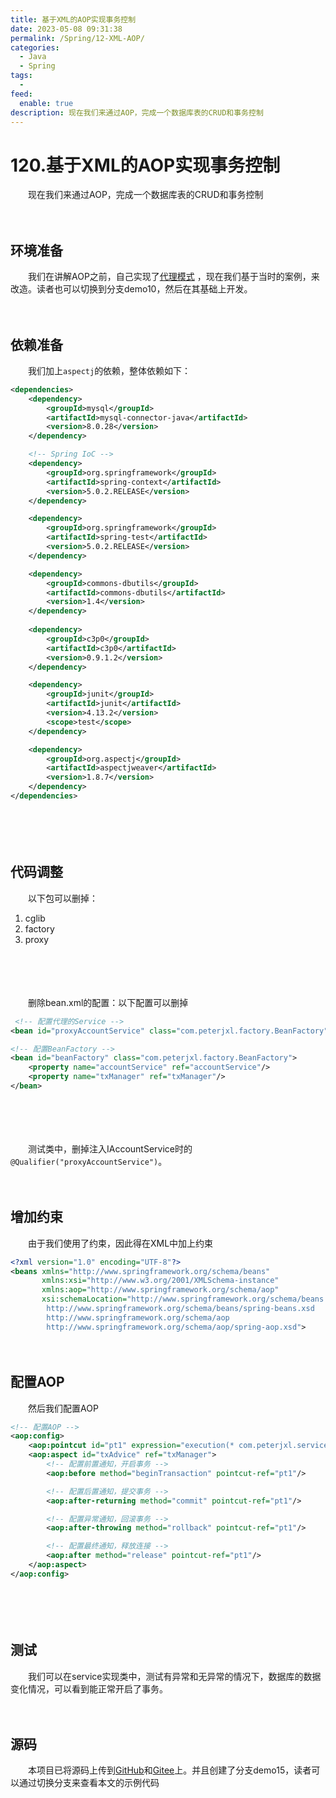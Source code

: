 ```yaml
---
title: 基于XML的AOP实现事务控制
date: 2023-05-08 09:31:38
permalink: /Spring/12-XML-AOP/
categories:
  - Java
  - Spring
tags:
  - 
feed:
  enable: true
description: 现在我们来通过AOP，完成一个数据库表的CRUD和事务控制
---
```

# 120.基于XML的AOP实现事务控制

　　现在我们来通过AOP，完成一个数据库表的CRUD和事务控制

<!-- more -->

　　‍

## 环境准备



　　我们在讲解AOP之前，自己实现了[代理模式](/Spring/75-proxy/) ，现在我们基于当时的案例，来改造。读者也可以切换到分支demo10，然后在其基础上开发。

　　‍

## 依赖准备

　　我们加上`aspectj`的依赖，整体依赖如下：

```xml
<dependencies>
    <dependency>
        <groupId>mysql</groupId>
        <artifactId>mysql-connector-java</artifactId>
        <version>8.0.28</version>
    </dependency>

    <!-- Spring IoC -->
    <dependency>
        <groupId>org.springframework</groupId>
        <artifactId>spring-context</artifactId>
        <version>5.0.2.RELEASE</version>
    </dependency>

    <dependency>
        <groupId>org.springframework</groupId>
        <artifactId>spring-test</artifactId>
        <version>5.0.2.RELEASE</version>
    </dependency>

    <dependency>
        <groupId>commons-dbutils</groupId>
        <artifactId>commons-dbutils</artifactId>
        <version>1.4</version>
    </dependency>
  
    <dependency>
        <groupId>c3p0</groupId>
        <artifactId>c3p0</artifactId>
        <version>0.9.1.2</version>
    </dependency>

    <dependency>
        <groupId>junit</groupId>
        <artifactId>junit</artifactId>
        <version>4.13.2</version>
        <scope>test</scope>
    </dependency>

    <dependency>
        <groupId>org.aspectj</groupId>
        <artifactId>aspectjweaver</artifactId>
        <version>1.8.7</version>
    </dependency>
</dependencies>
```

　　‍

　　‍

## 代码调整

　　以下包可以删掉：

1. cglib
2. factory
3. proxy

　　‍

　　‍

　　删除bean.xml的配置：以下配置可以删掉

```xml
 <!-- 配置代理的Service -->
<bean id="proxyAccountService" class="com.peterjxl.factory.BeanFactory" factory-bean="beanFactory" factory-method="getAccountService"/>

<!-- 配置BeanFactory -->
<bean id="beanFactory" class="com.peterjxl.factory.BeanFactory">
    <property name="accountService" ref="accountService"/>
    <property name="txManager" ref="txManager"/>
</bean>
```

　　‍

　　‍

　　测试类中，删掉注入IAccountService时的`@Qualifier("proxyAccountService")`。

　　‍

## 增加约束

　　由于我们使用了约束，因此得在XML中加上约束

```xml
<?xml version="1.0" encoding="UTF-8"?>
<beans xmlns="http://www.springframework.org/schema/beans"
       xmlns:xsi="http://www.w3.org/2001/XMLSchema-instance"
       xmlns:aop="http://www.springframework.org/schema/aop"
       xsi:schemaLocation="http://www.springframework.org/schema/beans
        http://www.springframework.org/schema/beans/spring-beans.xsd
        http://www.springframework.org/schema/aop
        http://www.springframework.org/schema/aop/spring-aop.xsd">
```

　　‍

## 配置AOP

　　然后我们配置AOP

```xml
<!-- 配置AOP -->
<aop:config>
    <aop:pointcut id="pt1" expression="execution(* com.peterjxl.service.impl.*.*(..))"/>
    <aop:aspect id="txAdvice" ref="txManager">
        <!-- 配置前置通知，开启事务 -->
        <aop:before method="beginTransaction" pointcut-ref="pt1"/>

        <!-- 配置后置通知，提交事务 -->
        <aop:after-returning method="commit" pointcut-ref="pt1"/>

        <!-- 配置异常通知，回滚事务 -->
        <aop:after-throwing method="rollback" pointcut-ref="pt1"/>

        <!-- 配置最终通知，释放连接 -->
        <aop:after method="release" pointcut-ref="pt1"/>
    </aop:aspect>
</aop:config>
```

　　‍

　　‍

## 测试

　　我们可以在service实现类中，测试有异常和无异常的情况下，数据库的数据变化情况，可以看到能正常开启了事务。

　　‍

## 源码

　　本项目已将源码上传到[GitHub](https://github.com/Peter-JXL/LearnSpring)和[Gitee](https://gitee.com/peterjxl/LearnSpring)上。并且创建了分支demo15，读者可以通过切换分支来查看本文的示例代码
